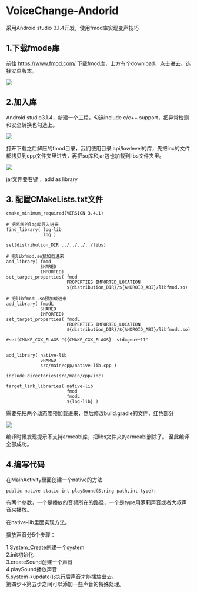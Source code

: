 # VoiceChange-Andorid
采用Android studio 3.1.4开发，使用fmod库实现变声技巧


## 1.下载fmode库

前往  https://www.fmod.com/ 下载fmod库，上方有个download，点击进去，选择安卓版本。

![](https://upload-images.jianshu.io/upload_images/2587882-00c864f7e8487b4b.png?imageMogr2/auto-orient/strip%7CimageView2/2/w/1240)

## 2.加入库

Android studio3.1.4，新建一个工程，勾选include c/c++ support，把异常检测和安全转换也勾选上。

![](https://upload-images.jianshu.io/upload_images/2587882-036360cebefc3ac9.png?imageMogr2/auto-orient/strip%7CimageView2/2/w/1240)

打开下载之后解压的fmod目录，我们使用目录 api/lowlevel的库，先把inc的文件都拷贝到cpp文件夹里进去，再把so库和jar包也加载到libs文件夹里。

![](https://upload-images.jianshu.io/upload_images/2587882-3f500e1207caa57b.png?imageMogr2/auto-orient/strip%7CimageView2/2/w/1240)

jar文件要右键 ，add as library

## 3. 配置CMakeLists.txt文件

```
cmake_minimum_required(VERSION 3.4.1)

# 把系统的log库导入进来
find_library( log-lib
              log )

set(distribution_DIR ../../../../libs)

# 把libfmod.so预加载进来
add_library( fmod
             SHARED
             IMPORTED)
set_target_properties( fmod
                       PROPERTIES IMPORTED_LOCATION
                       ${distribution_DIR}/${ANDROID_ABI}/libfmod.so)

# 把libfmodL.so预加载进来
add_library( fmodL
             SHARED
             IMPORTED)
set_target_properties( fmodL
                       PROPERTIES IMPORTED_LOCATION
                       ${distribution_DIR}/${ANDROID_ABI}/libfmodL.so)

#set(CMAKE_CXX_FLAGS "${CMAKE_CXX_FLAGS} -std=gnu++11"


add_library( native-lib
             SHARED
             src/main/cpp/native-lib.cpp )

include_directories(src/main/cpp/inc)

target_link_libraries( native-lib
                       fmod
                       fmodL
                       ${log-lib} )
```

需要先把两个动态库预加载进来，然后修改build.gradle的文件，红色部分

![](https://upload-images.jianshu.io/upload_images/2587882-5d1784e455c77606.png?imageMogr2/auto-orient/strip%7CimageView2/2/w/1240)

编译时候发现提示不支持armeabi库，把libs文件夹的armeabi删除了。
至此编译全部成功。

## 4.编写代码

在MainActivity里面创建一个native的方法

```
public native static int playSound(String path,int type);
```

有两个参数，一个是播放的音频所在的路径，一个是type用萝莉声音或者大叔声音来播放。

在native-lib里面实现方法。

播放声音分5个步骤：

1.System_Create创建一个system<br>
2.init初始化<br>
3.createSound创建一个声音<br>
4.playSound播放声音<br>
5.system->update();执行后声音才能播放出去。<br>
第四步->第五步之间可以添加一些声音的特殊处理。
